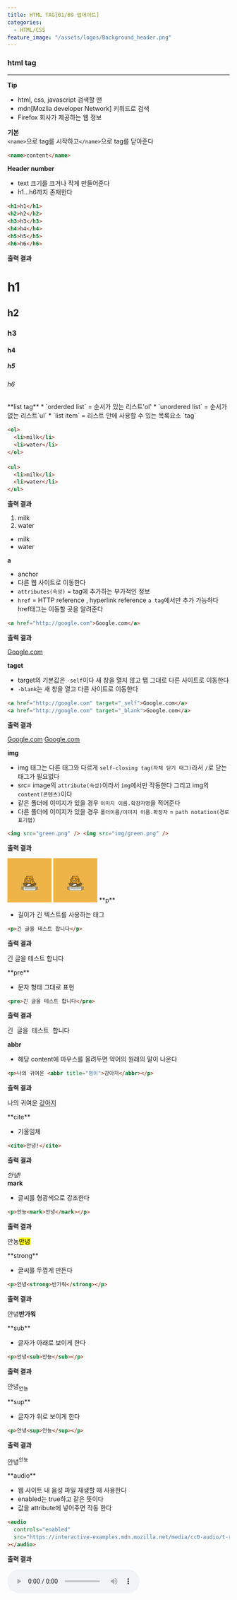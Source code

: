 ```yaml
---
title: HTML TAG[01/09 업데이트]
categories:
  - HTML/CSS
feature_image: "/assets/logos/Background_header.png"
---
```


### html tag

---

**Tip**

- html, css, javascript 검색할 땐
- mdn[Mozlia developer Network] 키워드로 검색
- Firefox 회사가 제공하는 웹 정보

**기본**  
 `<name>`으로 tag를 시작하고`</name>`으로 tag를 닫아준다

```html
<name>content</name>
```

**Header number**

- text 크기를 크거나 작게 만들어준다
- h1...h6까지 존재한다

```html
<h1>h1</h1>
<h2>h2</h2>
<h3>h3</h3>
<h4>h4</h4>
<h5>h5</h5>
<h6>h6</h6>
```

**출력 결과**

<h1>h1</h1>
<h2>h2</h2>
<h3>h3</h3>
<h4>h4</h4>
<h5>h5</h5>
<h6>h6</h6>  
**list tag**  
* `orderded list` = 순서가 있는 리스트'ol'  
* `unordered list` = 순서가 없는 리스트`ul`
* `list item` = 리스트 안에 사용할 수 있는 목록요소 `tag`

```html
<ol>
  <li>milk</li>
  <li>water</li>
</ol>

<ul>
  <li>milk</li>
  <li>water</li>
</ul>
```

**출력 결과**

<ol>
  <li>milk</li>
  <li>water</li>
</ol>

<ul>
  <li>milk</li>
  <li>water</li>
</ul>

**a**

- anchor
- 다른 웹 사이트로 이동한다
- `attributes(속성)` = tag에 추가하는 부가적인 정보
- `href` = HTTP reference , hyperlink reference `a tag`에서만 추가 가능하다  
  href태그는 이동할 곳을 알려준다

```html
<a href="http://google.com">Google.com</a>
```

**출력 결과**

<a href="http://google.com">Google.com</a>

**taget**

- target의 기본값은 `-self`이다 새 창을 열지 않고 탭 그대로 다른 사이트로 이동한다
- `-blank`는 새 창을 열고 다른 사이트로 이동한다

```html
<a href="http://google.com" target="_self">Google.com</a>
<a href="http://google.com" target="_blank">Google.com</a>
```

**출력 결과**

<a href="http://google.com" target="_self">Google.com</a>
<a href="http://google.com" target="_blank">Google.com</a>

**img**

- img 태그는 다른 태그와 다르게 `self-closing tag(자체 닫기 태그)`라서 `/`로 닫는 태그가 필요없다
- src= image의 `attribute(속성)`이라서 `img`에서만 작동한다 그리고 img의 `content(콘텐츠)`이다
- 같은 폴더에 이미지가 있을 경우 `이미지 이름.확장자명`을 적어준다
- 다른 폴더에 이미지가 있을 경우 `폴더이름/이미지 이름.확장자` = `path notation(경로 표기법)`

```html
<img src="green.png" /> <img src="img/green.png" />
```

**출력 결과**

<img src="/assets/logos/Background_header.png" height="100" width="100"/>
<img src="/assets/logos/Background_header.png" height="100" width="100"/>  
**p**

- 길이가 긴 텍스트를 사용하는 태그

```html
<p>긴 글을 테스트 합니다</p>
```

**출력 결과**

<p>긴 글을 테스트 합니다</p>  
**pre**

- 문자 형태 그대로 표현

```html
<pre>긴 글을 테스트 합니다</pre>
```

**출력 결과**

<pre>긴 글을 테스트 합니다</pre>

**abbr**

- 해당 content에 마우스를 올려두면 약어의 원래의 말이 나온다

```html
<p>나의 귀여운 <abbr title="멍이">강아지</abbr></p>
```

**출력 결과**

<p>나의 귀여운 <abbr title="멍이">강아지</abbr></p>  
**cite**

- 기울임체

```html
<cite>안녕!</cite>
```

**출력 결과**

<cite>안녕!</cite>  
**mark**

- 글씨를 형광색으로 강조한다

```html
<p>안뇽<mark>안녕</mark></p>
```

**출력 결과**

<p>안뇽<mark>안녕</mark></p>  
**strong**

- 글씨를 두껍게 만든다

```html
<p>안녕<strong>반가워</strong></p>
```

**출력 결과**

<p>안녕<strong>반가워</strong></p>  
**sub**

- 글자가 아래로 보이게 한다

```html
<p>안녕<sub>안뇽</sub></p>
```

**출력 결과**

<p>안녕<sub>안뇽</sub></p>  
**sup**

- 글자가 위로 보이게 한다

```html
<p>안녕<sup>안뇽</sup></p>
```

**출력 결과**

<p>안녕<sup>안뇽</sup></p>  
**audio**

- 웹 사이트 내 음성 파일 재생할 때 사용한다
- enabled는 true하고 같은 뜻이다
- 값을 attribute에 넣어주면 작동 한다

```html
<audio
  controls="enabled"
  src="https://interactive-examples.mdn.mozilla.net/media/cc0-audio/t-rex-roar.mp3"
></audio>
```

**출력 결과**

<audio
  controls="enabled"
  src="https://interactive-examples.mdn.mozilla.net/media/cc0-audio/t-rex-roar.mp3"></audio>
